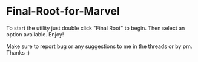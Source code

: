 Final-Root-for-Marvel
=====================
To start the utility just double click "Final Root" to begin.
Then select an option available.
Enjoy!


Make sure to report bug or any suggestions to me in the threads or by pm. Thanks :)
